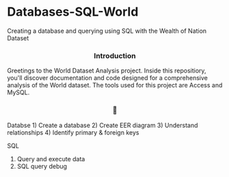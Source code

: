 # Databases-SQL-World
Creating a database and querying using SQL with the Wealth of Nation Dataset

<div align="center"> <h3 align="center"> Introduction </h3> </div>

Greetings to the World Dataset Analysis project. Inside this repositiory, you'll discover documentation and code designed for a comprehensive analysis of the World dataset. The tools used for this project are Access and MySQL.

<div align="center"> <h3 align="center"> 🎯 </h3> </div>
Databse
1) Create a database
2) Create EER diagram
3) Understand relationships 
4) Identify primary & foreign keys

SQL
1) Query and execute data 
2) SQL query debug
